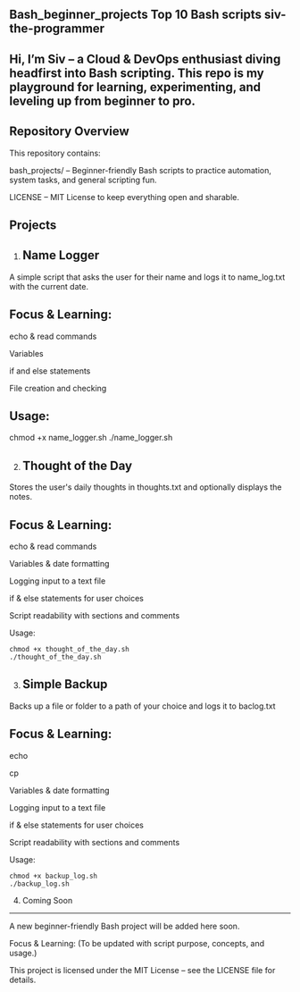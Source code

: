 Bash_beginner_projects
Top 10 Bash scripts
siv-the-programmer 
------------------------
Hi, I’m Siv – a Cloud & DevOps enthusiast diving headfirst into Bash scripting. This repo is my playground for learning, experimenting, and leveling up from beginner to pro.
-

  Repository Overview
----------------------

This repository contains:

bash_projects/ – Beginner-friendly Bash scripts to practice automation, system tasks, and general scripting fun.

LICENSE – MIT License to keep everything open and sharable.

 Projects
 ----
1. Name Logger 
   --

A simple script that asks the user for their name and logs it to name_log.txt with the current date.

Focus & Learning:
-----

echo & read commands

Variables

if and else statements

File creation and checking

Usage:
----

chmod +x name_logger.sh
./name_logger.sh

2. Thought of the Day 
   -------------------
Stores the user's daily thoughts in thoughts.txt and optionally displays the notes.

Focus & Learning:
---

echo & read commands

Variables & date formatting

Logging input to a text file

if & else statements for user choices

Script readability with sections and comments

Usage:
```
chmod +x thought_of_the_day.sh
./thought_of_the_day.sh
```

3. Simple Backup
   ------------
Backs up a file or folder to a path of your choice and logs it to baclog.txt

Focus & Learning:
-----
echo 

cp

Variables & date formatting

Logging input to a text file

if & else statements for user choices

Script readability with sections and comments

Usage:
```
chmod +x backup_log.sh
./backup_log.sh
```


 4. Coming Soon 
   ------------
A new beginner-friendly Bash project will be added here soon.

Focus & Learning:
(To be updated with script purpose, concepts, and usage.)

This project is licensed under the MIT License – see the LICENSE
 file for details.

